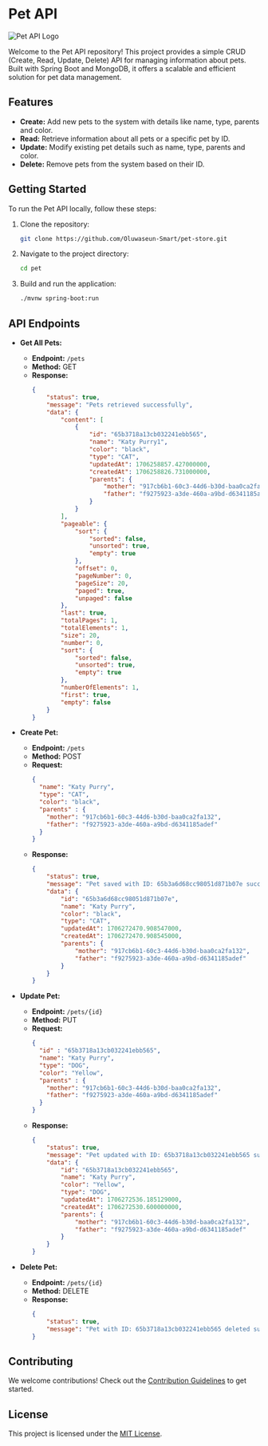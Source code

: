 # Pet API

![Pet API Logo](./pet-api-logo.png)

Welcome to the Pet API repository! This project provides a simple CRUD (Create, Read, Update, Delete) API for managing information about pets. Built with Spring Boot and MongoDB, it offers a scalable and efficient solution for pet data management.

## Features

- **Create:** Add new pets to the system with details like name, type, parents and color.
- **Read:** Retrieve information about all pets or a specific pet by ID.
- **Update:** Modify existing pet details such as name, type, parents and color.
- **Delete:** Remove pets from the system based on their ID.

## Getting Started

To run the Pet API locally, follow these steps:

1. Clone the repository:

   ```bash
   git clone https://github.com/Oluwaseun-Smart/pet-store.git
   ```

2. Navigate to the project directory:

   ```bash
   cd pet
   ```

3. Build and run the application:

   ```bash
   ./mvnw spring-boot:run
   ```

## API Endpoints

- **Get All Pets:**
  - **Endpoint:** `/pets`
  - **Method:** GET
  - **Response:**
    ```json
    {
        "status": true,
        "message": "Pets retrieved successfully",
        "data": {
            "content": [
                {
                    "id": "65b3718a13cb032241ebb565",
                    "name": "Katy Purry1",
                    "color": "black",
                    "type": "CAT",
                    "updatedAt": 1706258857.427000000,
                    "createdAt": 1706258826.731000000,
                    "parents": {
                        "mother": "917cb6b1-60c3-44d6-b30d-baa0ca2fa132",
                        "father": "f9275923-a3de-460a-a9bd-d6341185adef"
                    }
                }
            ],
            "pageable": {
                "sort": {
                    "sorted": false,
                    "unsorted": true,
                    "empty": true
                },
                "offset": 0,
                "pageNumber": 0,
                "pageSize": 20,
                "paged": true,
                "unpaged": false
            },
            "last": true,
            "totalPages": 1,
            "totalElements": 1,
            "size": 20,
            "number": 0,
            "sort": {
                "sorted": false,
                "unsorted": true,
                "empty": true
            },
            "numberOfElements": 1,
            "first": true,
            "empty": false
        }
    }
    ```

- **Create Pet:**
  - **Endpoint:** `/pets`
  - **Method:** POST
  - **Request:**
    ```json
    {
      "name": "Katy Purry",
      "type": "CAT",
      "color": "black",
      "parents" : {
        "mother": "917cb6b1-60c3-44d6-b30d-baa0ca2fa132",
        "father": "f9275923-a3de-460a-a9bd-d6341185adef"
      }
    }
    ```
  - **Response:**
    ```json
    {
        "status": true,
        "message": "Pet saved with ID: 65b3a6d68cc98051d871b07e successfully!!!",
        "data": {
            "id": "65b3a6d68cc98051d871b07e",
            "name": "Katy Purry",
            "color": "black",
            "type": "CAT",
            "updatedAt": 1706272470.908547000,
            "createdAt": 1706272470.908545000,
            "parents": {
                "mother": "917cb6b1-60c3-44d6-b30d-baa0ca2fa132",
                "father": "f9275923-a3de-460a-a9bd-d6341185adef"
            }
        }
    }
    ```

- **Update Pet:**
  - **Endpoint:** `/pets/{id}`
  - **Method:** PUT
  - **Request:**
    ```json
    {
      "id" : "65b3718a13cb032241ebb565",
      "name": "Katy Purry",
      "type": "DOG",
      "color": "Yellow",
      "parents" : {
        "mother": "917cb6b1-60c3-44d6-b30d-baa0ca2fa132",
        "father": "f9275923-a3de-460a-a9bd-d6341185adef"
      }
    }
    ```
  - **Response:**
    ```json
    {
        "status": true,
        "message": "Pet updated with ID: 65b3718a13cb032241ebb565 successfully!!!",
        "data": {
            "id": "65b3718a13cb032241ebb565",
            "name": "Katy Purry",
            "color": "Yellow",
            "type": "DOG",
            "updatedAt": 1706272536.185129000,
            "createdAt": 1706272530.600000000,
            "parents": {
                "mother": "917cb6b1-60c3-44d6-b30d-baa0ca2fa132",
                "father": "f9275923-a3de-460a-a9bd-d6341185adef"
            }
        }
    }
    ```

- **Delete Pet:**
  - **Endpoint:** `/pets/{id}`
  - **Method:** DELETE
   - **Response:**
      ```json
      {
          "status": true,
          "message": "Pet with ID: 65b3718a13cb032241ebb565 deleted successfully"
      }
      ```

## Contributing

We welcome contributions! Check out the [Contribution Guidelines](CONTRIBUTING.md) to get started.

## License

This project is licensed under the [MIT License](LICENSE).